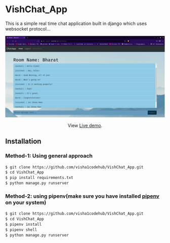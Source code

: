 # VishChat_App

This is a simple real time chat application built in django which uses websocket protocol...
<p>

![Alt text](https://github.com/visha1codehub/VishChat_App/blob/master/screenshots/vishchat_screenshot.png?raw=true "Screeshot")

</p>


<p align="center">
  View <a href="http://www.vishchat.in/">Live demo</a>.
</p>

## Installation

<!-- ### Method-1: Using docker (make sure you have [docker](https://docs.docker.com/get-docker/) installed on your system..)
```bash
$ docker pull vishalhub/django-chatapp:latest
$ docker run --name yourchoice -itd -p 8080:8000 vishalhub/django-chatapp:latest
``` -->
### Method-1: Using general approach

```bash
$ git clone https://github.com/visha1codehub/VishChat_App.git
$ cd VishChat_App
$ pip install requirements.txt
$ python manage.py runserver
```
### Method-2: using pipenv(make sure you have installed [pipenv](https://pypi.org/project/pipenv/) on your system)
```bash
$ git clone https://github.com/visha1codehub/VishChat_App.git
$ cd VishChat_App
$ pipenv install
$ pipenv shell
$ python manage.py runserver
```
